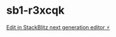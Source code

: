 # sb1-r3xcqk

[Edit in StackBlitz next generation editor ⚡️](https://stackblitz.com/~/github.com/TowfikAhmed/sb1-r3xcqk)